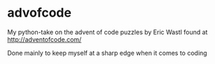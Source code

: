 # advofcode
My python-take on the advent of code puzzles by Eric Wastl found at http://adventofcode.com/

Done mainly to keep myself at a sharp edge when it comes to coding
